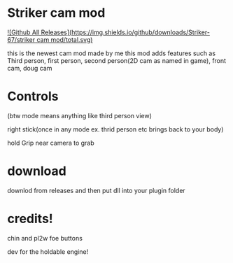 # Striker cam mod
[![Github All Releases](https://img.shields.io/github/downloads/Striker-67/striker cam mod/total.svg)]()

this is the newest cam mod made by me
this mod adds features such as 
Third person, first person, second person(2D cam as named in game), front cam,
doug cam

# Controls
(btw mode means anything like third person view)

right stick(once in any mode ex. thrid person etc brings back to your body)

hold Grip near camera to grab

# download 
downlod from releases and then put dll into your plugin folder

# credits!
chin and pl2w foe buttons

dev for the holdable engine!

